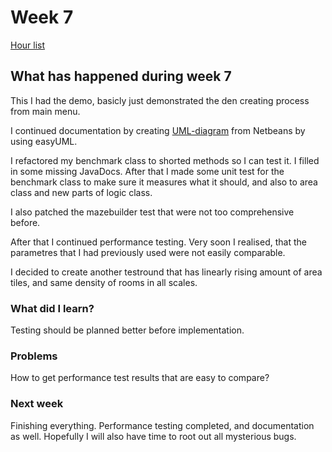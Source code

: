 # Week 7

[Hour list](https://github.com/apndx/DenMaker/blob/master/Documentation/hours.md)


## What has happened during week 7

This I had the demo, basicly just demonstrated the den creating process from main menu.

I continued documentation by creating [UML-diagram](https://github.com/apndx/DenMaker/blob/master/Documentation/IML_attributes.png) from Netbeans by using easyUML.

I refactored my benchmark class to shorted methods so I can test it. I filled in some missing JavaDocs.
After that I made some unit test for the benchmark class to make sure it measures what it should, and also to area class and new parts of logic class.

I also patched the mazebuilder test that were not too comprehensive before.

After that I continued performance testing. Very soon I realised, that the parametres that I had previously used were not easily comparable.

I decided to create another testround that has linearly rising amount of area tiles, and same density of rooms in all scales.



### What did I learn?
 
Testing should be planned better before implementation.

### Problems

How to get performance test results that are easy to compare?


### Next week

Finishing everything. Performance testing completed, and documentation as well. Hopefully I will also have time to root out all mysterious bugs.




